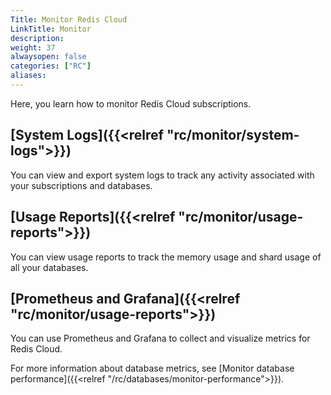 ```yaml
---
Title: Monitor Redis Cloud
LinkTitle: Monitor
description:
weight: 37
alwaysopen: false
categories: ["RC"]
aliases: 
---
```


Here, you learn how to monitor Redis Cloud subscriptions. 

## [System Logs]({{<relref "rc/monitor/system-logs">}})

You can view and export system logs to track any activity associated with your subscriptions and databases.

## [Usage Reports]({{<relref "rc/monitor/usage-reports">}})

You can view usage reports to track the memory usage and shard usage of all your databases.

## [Prometheus and Grafana]({{<relref "rc/monitor/usage-reports">}})

You can use Prometheus and Grafana to collect and visualize metrics for Redis Cloud.

For more information about database metrics, see [Monitor database performance]({{<relref "/rc/databases/monitor-performance">}}).